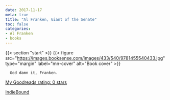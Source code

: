 ```yaml
---
date: 2017-11-17
meta: true
title: "Al Franken, Giant of the Senate"
toc: false
categories:
- Al Franken
- books
---
```


{{< section "start" >}}
{{< figure src="https://images.booksense.com/images/433/540/9781455540433.jpg" type="margin" label="mn-cover" alt="Book cover" >}}


      God damn it, Franken.
  

[My Goodreads rating: 0 stars](https://www.goodreads.com/review/show/2165559400)  

[IndieBound](https://www.indiebound.org/book/9781455540433)
